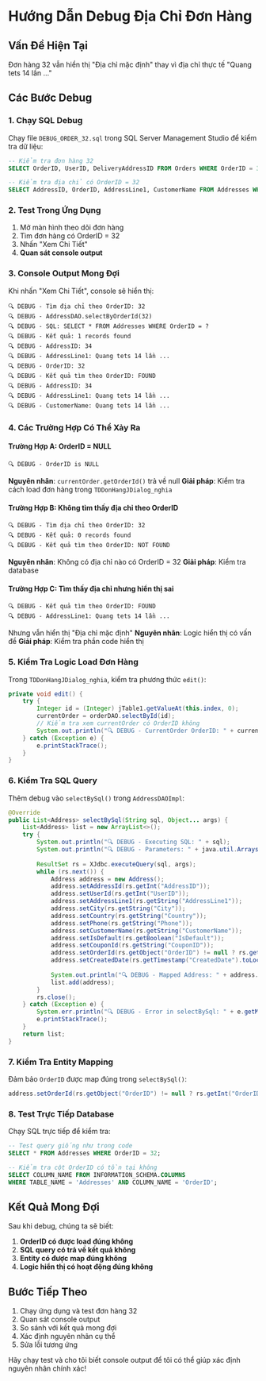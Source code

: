 # Hướng Dẫn Debug Địa Chỉ Đơn Hàng

## Vấn Đề Hiện Tại

Đơn hàng 32 vẫn hiển thị "Địa chỉ mặc định" thay vì địa chỉ thực tế "Quang tets 14 lần ..."

## Các Bước Debug

### 1. **Chạy SQL Debug**

Chạy file `DEBUG_ORDER_32.sql` trong SQL Server Management Studio để kiểm tra dữ liệu:

```sql
-- Kiểm tra đơn hàng 32
SELECT OrderID, UserID, DeliveryAddressID FROM Orders WHERE OrderID = 32;

-- Kiểm tra địa chỉ có OrderID = 32
SELECT AddressID, OrderID, AddressLine1, CustomerName FROM Addresses WHERE OrderID = 32;
```

### 2. **Test Trong Ứng Dụng**

1. Mở màn hình theo dõi đơn hàng
2. Tìm đơn hàng có OrderID = 32
3. Nhấn "Xem Chi Tiết"
4. **Quan sát console output**

### 3. **Console Output Mong Đợi**

Khi nhấn "Xem Chi Tiết", console sẽ hiển thị:

```
🔍 DEBUG - Tìm địa chỉ theo OrderID: 32
🔍 DEBUG - AddressDAO.selectByOrderId(32)
🔍 DEBUG - SQL: SELECT * FROM Addresses WHERE OrderID = ?
🔍 DEBUG - Kết quả: 1 records found
🔍 DEBUG - AddressID: 34
🔍 DEBUG - AddressLine1: Quang tets 14 lần ...
🔍 DEBUG - OrderID: 32
🔍 DEBUG - Kết quả tìm theo OrderID: FOUND
🔍 DEBUG - AddressID: 34
🔍 DEBUG - AddressLine1: Quang tets 14 lần ...
🔍 DEBUG - CustomerName: Quang tets 14 lần ...
```

### 4. **Các Trường Hợp Có Thể Xảy Ra**

#### **Trường Hợp A: OrderID = NULL**
```
🔍 DEBUG - OrderID is NULL
```
**Nguyên nhân**: `currentOrder.getOrderId()` trả về null
**Giải pháp**: Kiểm tra cách load đơn hàng trong `TDDonHangJDialog_nghia`

#### **Trường Hợp B: Không tìm thấy địa chỉ theo OrderID**
```
🔍 DEBUG - Tìm địa chỉ theo OrderID: 32
🔍 DEBUG - Kết quả: 0 records found
🔍 DEBUG - Kết quả tìm theo OrderID: NOT FOUND
```
**Nguyên nhân**: Không có địa chỉ nào có OrderID = 32
**Giải pháp**: Kiểm tra database

#### **Trường Hợp C: Tìm thấy địa chỉ nhưng hiển thị sai**
```
🔍 DEBUG - Kết quả tìm theo OrderID: FOUND
🔍 DEBUG - AddressLine1: Quang tets 14 lần ...
```
Nhưng vẫn hiển thị "Địa chỉ mặc định"
**Nguyên nhân**: Logic hiển thị có vấn đề
**Giải pháp**: Kiểm tra phần code hiển thị

### 5. **Kiểm Tra Logic Load Đơn Hàng**

Trong `TDDonHangJDialog_nghia`, kiểm tra phương thức `edit()`:

```java
private void edit() {
    try {
        Integer id = (Integer) jTable1.getValueAt(this.index, 0);
        currentOrder = orderDAO.selectById(id);
        // Kiểm tra xem currentOrder có OrderID không
        System.out.println("🔍 DEBUG - CurrentOrder OrderID: " + currentOrder.getOrderId());
    } catch (Exception e) {
        e.printStackTrace();
    }
}
```

### 6. **Kiểm Tra SQL Query**

Thêm debug vào `selectBySql()` trong `AddressDAOImpl`:

```java
@Override
public List<Address> selectBySql(String sql, Object... args) {
    List<Address> list = new ArrayList<>();
    try {
        System.out.println("🔍 DEBUG - Executing SQL: " + sql);
        System.out.println("🔍 DEBUG - Parameters: " + java.util.Arrays.toString(args));
        
        ResultSet rs = XJdbc.executeQuery(sql, args);
        while (rs.next()) {
            Address address = new Address();
            address.setAddressId(rs.getInt("AddressID"));
            address.setUserId(rs.getInt("UserID"));
            address.setAddressLine1(rs.getString("AddressLine1"));
            address.setCity(rs.getString("City"));
            address.setCountry(rs.getString("Country"));
            address.setPhone(rs.getString("Phone"));
            address.setCustomerName(rs.getString("CustomerName"));
            address.setIsDefault(rs.getBoolean("IsDefault"));
            address.setCouponId(rs.getString("CouponID"));
            address.setOrderId(rs.getObject("OrderID") != null ? rs.getInt("OrderID") : null);
            address.setCreatedDate(rs.getTimestamp("CreatedDate").toLocalDateTime());
            
            System.out.println("🔍 DEBUG - Mapped Address: " + address.getAddressLine1());
            list.add(address);
        }
        rs.close();
    } catch (Exception e) {
        System.err.println("🔍 DEBUG - Error in selectBySql: " + e.getMessage());
        e.printStackTrace();
    }
    return list;
}
```

### 7. **Kiểm Tra Entity Mapping**

Đảm bảo `OrderID` được map đúng trong `selectBySql()`:

```java
address.setOrderId(rs.getObject("OrderID") != null ? rs.getInt("OrderID") : null);
```

### 8. **Test Trực Tiếp Database**

Chạy SQL trực tiếp để kiểm tra:

```sql
-- Test query giống như trong code
SELECT * FROM Addresses WHERE OrderID = 32;

-- Kiểm tra cột OrderID có tồn tại không
SELECT COLUMN_NAME FROM INFORMATION_SCHEMA.COLUMNS 
WHERE TABLE_NAME = 'Addresses' AND COLUMN_NAME = 'OrderID';
```

## Kết Quả Mong Đợi

Sau khi debug, chúng ta sẽ biết:

1. **OrderID có được load đúng không**
2. **SQL query có trả về kết quả không**
3. **Entity có được map đúng không**
4. **Logic hiển thị có hoạt động đúng không**

## Bước Tiếp Theo

1. Chạy ứng dụng và test đơn hàng 32
2. Quan sát console output
3. So sánh với kết quả mong đợi
4. Xác định nguyên nhân cụ thể
5. Sửa lỗi tương ứng

Hãy chạy test và cho tôi biết console output để tôi có thể giúp xác định nguyên nhân chính xác!
